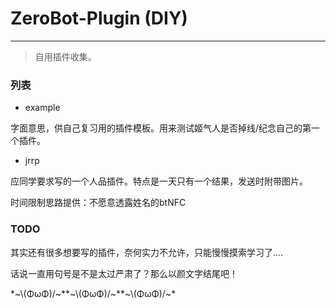 # ZeroBot-Plugin (DIY)

---

> 自用插件收集。

### 列表

- example

字面意思，供自己复习用的插件模板。用来测试姬气人是否掉线/纪念自己的第一个插件。

- jrrp

应同学要求写的一个人品插件。特点是一天只有一个结果，发送时附带图片。

时间限制思路提供：不愿意透露姓名的btNFC

### TODO

其实还有很多想要写的插件，奈何实力不允许，只能慢慢摸索学习了....

话说一直用句号是不是太过严肃了？那么以颜文字结尾吧！

\*\~\\(ΦωΦ)/\~\*\*\~\\(ΦωΦ)/\~\*\*\~\\(ΦωΦ)/\~\*
